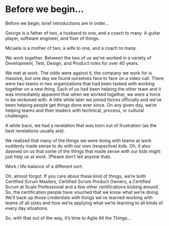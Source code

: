 # Before we begin...

Before we begin, brief introductions are in order...

George is a father of two, a husband to one, and a coach to many. A guitar player, software engineer, and fixer of things.

Micaela is a mother of two, a wife to one, and a coach to many. <NEED-INPUT-MICAELA>

We work together. Between the two of us we’ve worked in a variety of Development, Test, Design, and Product roles for over 40 years. <NEED-INPUT-MICAELA>

We met at work. The odds were against it, the company we work for is massive, but one day we found ourselves face to face on a video call. There were two teams in two organizations that had been tasked with working together on a new thing. Each of us had been helping the other team and it was immediately apparent that when we worked together, we were a force to be reckoned with. A little while later we joined forces officially and we’ve been helping people get things done ever since. On any given day, we’re helping teams and their leaders with technical, process, or cultural challenges. 

A while back, we had a revelation that was born out of frustration (as the best revelations usually are).

We realized that many of the things we were doing with teams at work suddenly made sense to do with our own (respective) kids. Oh, it also dawned on us that some of the things that made sense with our kids might just help us at work. (Please don’t tell anyone that).

Work / life balance of a different sort.

Oh, almost forgot. If you care about these kind of things, we’re both Certified Scrum Masters, Certified Scrum Product Owners, a Certified Scrum at Scale Professional and a few other certifications kicking around. So, the certification people have vouched that we know what we’re doing. We’ll back up those credentials with things we’ve learned working with teams of all sizes and how we’re applying what we’re learning to all kinds of every day situations.

So, with that out of the way, it’s time to Agile All the Things...











